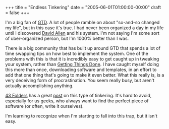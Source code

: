 +++
title = "Endless Tinkering"
date = "2005-06-01T01:00:00-00:00"
draft = false
+++

I'm a big fan of
<a href="http://www.davidco.com/what_is_gtd.php">GTD</a>. A lot of
people ramble on about "so-and-so changed my life", but in this case
it's true. I had never been organized a day in my life until I
discovered <a href="http://www.davidco.com/blogs/david/">David Allen</a>
and his system. I'm not saying I'm some sort of uber-organized person,
but I'm 1000% better than I was.

There is a big community that has built up around GTD that spends a lot
of time swapping tips on how best to implement the system. One of the
problems with this is that it is incredibly easy to get caught up in
tweaking your system, rather than
<a href="http://www.davidco.com/what_is_gtd.php">Getting Things
Done</a>. I have caught myself doing this more than once, downloading
software and templates, in an effort to add that one thing that's going
to make it even better. What this really is, is a very deceiving form of
procrastination. You seem really busy, but aren't actually accomplishing
anything.

<a href="http://www.43folders.com">43 Folders</a> has a great
<a href="http://www.43folders.com/2005/05/fractal_impleme.html">post</a>
on this type of tinkering. It's hard to avoid, especially for us geeks,
who always want to find the perfect piece of software (or often, write
it ourselves).

I'm learning to recognize when I'm starting to fall into this trap, but
it isn't easy.

